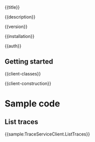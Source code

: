 {{title}}

{{description}}

{{version}}

{{installation}}

{{auth}}

## Getting started

{{client-classes}}

{{client-construction}}

# Sample code

## List traces

{{sample:TraceServiceClient.ListTraces}}
